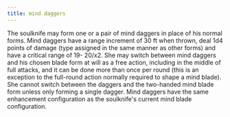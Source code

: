 ```yaml
---
title: mind daggers
---
```


The soulknife may form one or a pair of mind daggers in place of his normal forms. Mind daggers have a range increment of 30 ft when thrown, deal 1d4 points of damage (type assigned in the same manner as other forms) and have a critical range of 19- 20/x2. She may switch between mind daggers and his chosen blade form at will as a free action, including in the middle of full attacks, and it can be done more than once per round (this is an exception to the full-round action normally required to shape a mind blade). She cannot switch between the daggers and the two-handed mind blade form unless only forming a single dagger. Mind daggers have the same enhancement configuration as the soulknife's current mind blade configuration.
